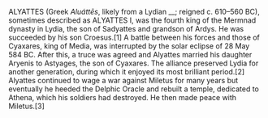 ALYATTES (Greek _Aluáttēs_, likely from a Lydian __; reigned c. 610–560 BC), sometimes described as ALYATTES I, was the fourth king of the Mermnad dynasty in Lydia, the son of Sadyattes and grandson of Ardys. He was succeeded by his son Croesus.[1] A battle between his forces and those of Cyaxares, king of Media, was interrupted by the solar eclipse of 28 May 584 BC. After this, a truce was agreed and Alyattes married his daughter Aryenis to Astyages, the son of Cyaxares. The alliance preserved Lydia for another generation, during which it enjoyed its most brilliant period.[2] Alyattes continued to wage a war against Miletus for many years but eventually he heeded the Delphic Oracle and rebuilt a temple, dedicated to Athena, which his soldiers had destroyed. He then made peace with Miletus.[3]
